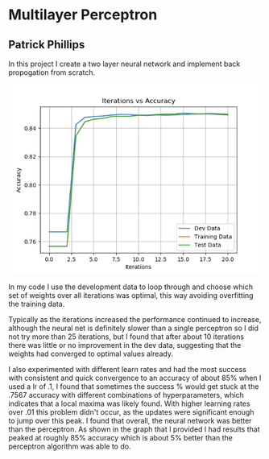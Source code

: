 # Multilayer Perceptron
## Patrick Phillips

In this project I create a two layer neural network and implement back propogation from scratch.

![](Accuracy_vs_Iterations.png)

In my code I use the development data to loop through and choose which set of weights over all iterations was optimal, 
this way avoiding overfitting the training data.

Typically as the iterations increased the performance continued to increase, although the neural net is definitely 
slower than a single perceptron so I did not try more than 25 iterations, but I found that after about 10 iterations
there was little or no improvement in the dev data, suggesting that the weights had converged to optimal values already.

I also experimented with different learn rates and had the most success with consistent and quick convergence to an accuracy of about
85% when I used a lr of .1, I found that sometimes the success % would get stuck at the .7567 accuracy with different combinations of hyperparameters, which indicates that a local maxima was likely found. With higher learning rates over .01 this problem didn't occur, as the updates were significant enough to jump over this peak. I found that overall, the neural network was better than the perceptron. As shown in the graph that I provided I had results that peaked at roughly 85% accuracy which is about 5% better than the perceptron algorithm was able to do.

